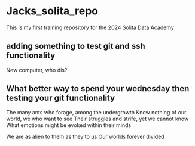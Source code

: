 # Jacks_solita_repo
This is my first training repository for the 2024 Solita Data Academy


## adding something to test git and ssh functionality
New computer, who dis?

## What better way to spend your wednesday then testing your git functionality
The many ants who forage, among the undergrowth
Know nothing of our world, we who want to see
Their struggles and strife, yet we cannot know
What emotions might be evoked within their minds

We are as alien to them as they to us
Our worlds forever divided

